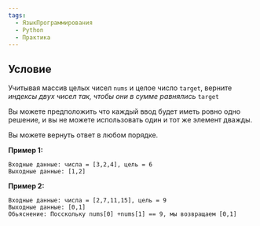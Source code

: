 ```yaml
---
tags:
  - ЯзыкПрограммирования
  - Python
  - Практика
---
```

## Условие

Учитывая массив целых чисел `nums` и целое число `target`, верните *индексы двух чисел так, чтобы они в сумме равнялись* `target`

Вы можете предположить что каждый ввод будет иметь ровно одно решение, и вы не можете использовать один и тот же элемент дважды.

Вы можете вернуть ответ в любом порядке. 

**Пример 1:**

	Входные данные: числа = [3,2,4], цель = 6
	Выходные данные: [1,2]

**Пример 2:**

	Входные данные: числа = [2,7,11,15], цель = 9
	Выходные данные: [0,1]
	Обьяснение: Посскольку nums[0] +nums[1] == 9, мы возвращаем [0,1]